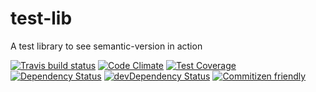 # test-lib

A test library to see semantic-version in action

[![Travis build status](http://img.shields.io/travis/artemv/test-lib.svg?style=flat)](https://travis-ci.org/artemv/test-lib)
[![Code Climate](https://codeclimate.com/github/artemv/test-lib/badges/gpa.svg)](https://codeclimate.com/github/artemv/test-lib)
[![Test Coverage](https://codeclimate.com/github/artemv/test-lib/badges/coverage.svg)](https://codeclimate.com/github/artemv/test-lib)
[![Dependency Status](https://david-dm.org/artemv/test-lib.svg)](https://david-dm.org/artemv/test-lib)
[![devDependency Status](https://david-dm.org/artemv/test-lib/dev-status.svg)](https://david-dm.org/artemv/test-lib#info=devDependencies)
[![Commitizen friendly](https://img.shields.io/badge/commitizen-friendly-brightgreen.svg)](http://commitizen.github.io/cz-cli/)
